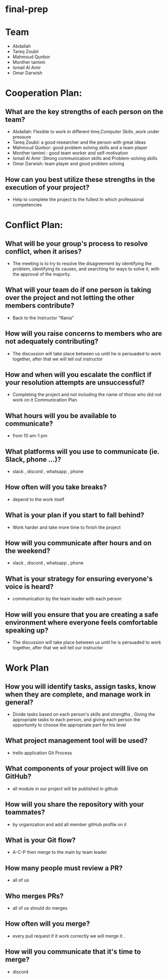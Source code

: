 # final-prep
# Team 
  - Abdallah
  - Tareq Zoubii
  - Mahmoud Qunbor
  - Monther tamimi
  - Ismail Al Amir
  - Omar Darwish
# Cooperation Plan:
 ## What are the key strengths of each person on the team?
  - Abdallah: Flexible to work in different time,Computer Skills ,work under pressure
  - Tareq Zoubii: a good researcher and the person with great ideas       
  - Mahmoud Qunbor: good problem solving skills and a team player
  - Monther tamimi : good team worker and self-motivation
  - Ismail Al Amir :Strong communication skills and Problem-solving skills
  - Omar Darwish: team player and  good problem solving
 
 ## How can you best utilize these strengths in the execution of your project?
  - Help to complete the project to the fullest In which professional competencies
# Conflict Plan:


 ## What will be your group's process to resolve conflict, when it arises?
  - The meeting is to try to resolve the disagreement by identifying the problem, identifying its causes, and searching for ways to solve it, with the approval of the majority.
## What will your team do if one person is taking over the project and not letting the other members contribute?
  - Back to the Instructor "Rania"
## How will you raise concerns to members who are not adequately contributing?
  - The discussion will take place between us until he is persuaded to work together, after that we will tell out instructor
## How and when will you escalate the conflict if your resolution attempts are unsuccessful?
  - Completing the project and not including the name of those who did not work on it Communication Plan
## What hours will you be available to communicate?
  - from 10 am-1 pm
## What platforms will you use to communicate (ie. Slack, phone ...)?
  - slack , discord , whatsapp , phone
## How often will you take breaks?
  - depend to the work itself
## What is your plan if you start to fall behind?
  - Work harder and take more time to finish the project
## How will you communicate after hours and on the weekend?
  - slack , discord , whatsapp , phone
## What is your strategy for ensuring everyone's voice is heard?
  - communication by the team leader with each person
## How will you ensure that you are creating a safe environment where everyone feels comfortable speaking up?
  - The discussion will take place between us until he is persuaded to work together, after that we will tell our instructor
# Work Plan
## How you will identify tasks, assign tasks, know when they are complete, and manage work in general?
  - Divide tasks based on each person's skills and strengths , Giving the appropriate tasks to each person, and giving each person the opportunity to choose the appropriate part for his level
## What project management tool will be used?
  - trello application Git Process
## What components of your project will live on GitHub?
  - all module in our project will be published in github
## How will you share the repository with your teammates?
  - by organization and add all member gitHub profile on it
## What is your Git flow?
  - A-C-P then merge to the main by team leader
## How many people must review a PR?
  - all of us
## Who merges PRs?
  - all of us should do merges
## How often will you merge?
  - every pull request if it work correctly we will merge it .
## How will you communicate that it's time to merge?
  - discord


  
